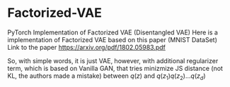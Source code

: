 # Factorized-VAE
PyTorch Implementation of Factorized VAE (Disentangled VAE)
Here is a implementation of Factorized VAE based on this paper (MNIST DataSet)
Link to the paper https://arxiv.org/pdf/1802.05983.pdf

So, with simple words, it is just VAE, however, with additional regularizer term, which is based on Vanilla GAN, that tries minizmize JS distance (not KL, the authors made a mistake) between $q(z)$ and $q(z_1)q(z_2)...q(z_d)$ 
